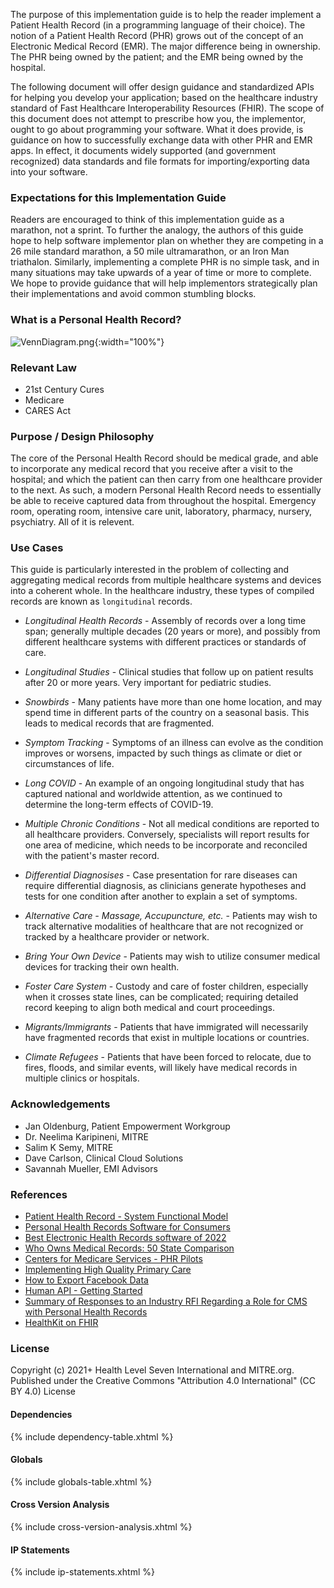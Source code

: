 The purpose of this implementation guide is to help the reader implement a Patient Health Record (in a programming language of their choice).  The notion of a Patient Health Record (PHR) grows out of the concept of an Electronic Medical Record (EMR).  The major difference being in ownership.  The PHR being owned by the patient; and the EMR being owned by the hospital.

The following document will offer design guidance and standardized APIs for helping you develop your application; based on the healthcare industry standard of Fast Healthcare Interoperability Resources (FHIR).  The scope of this document does not attempt to prescribe how you, the implementor, ought to go about programming your software.  What it does provide, is guidance on how to successfully exchange data with other PHR and EMR apps.  In effect, it documents widely supported (and government recognized) data standards and file formats for importing/exporting data into your software.

### Expectations for this Implementation Guide

Readers are encouraged to think of this implementation guide as a marathon, not a sprint.  To further the analogy, the authors of this guide hope to help software implementor plan on whether they are competing in a 26 mile standard marathon, a 50 mile ultramarathon, or an Iron Man triathalon.  Similarly, implementing a complete PHR is no simple task, and in many situations may take upwards of a year of time or more to complete.  We hope to provide guidance that will help implementors strategically plan their implementations and avoid common stumbling blocks.

### What is a Personal Health Record?   
![VennDiagram.png](VennDiagram.png){:width="100%"}    

### Relevant Law

- 21st Century Cures
- Medicare 
- CARES Act

### Purpose / Design Philosophy

The core of the Personal Health Record should be medical grade, and able to incorporate any medical record that you receive after a visit to the hospital; and which the patient can then carry from one healthcare provider to the next.  As such, a modern Personal Health Record needs to essentially be able to receive captured data from throughout the hospital.  Emergency room, operating room, intensive care unit, laboratory, pharmacy, nursery, psychiatry.  All of it is relevent.  

### Use Cases  

This guide is particularly interested in the problem of collecting and aggregating medical records from multiple healthcare systems and devices into a coherent whole.  In the healthcare industry, these types of compiled records are known as `longitudinal` records.  

- *Longitudinal Health Records* - Assembly of records over a long time span; generally multiple decades (20 years or more), and possibly from different healthcare systems with different practices or standards of care.

- *Longitudinal Studies* - Clinical studies that follow up on patient results after 20 or more years.  Very important for pediatric studies.  

- *Snowbirds* - Many patients have more than one home location, and may spend time in different parts of the country on a seasonal basis.  This leads to medical records that are fragmented.

- *Symptom Tracking* - Symptoms of an illness can evolve as the condition improves or worsens, impacted by such things as climate or diet or circumstances of life.  

- *Long COVID* - An example of an ongoing longitudinal study that has captured national and worldwide attention, as we continued to determine the long-term effects of COVID-19.

- *Multiple Chronic Conditions* - Not all medical conditions are reported to all healthcare providers.  Conversely, specialists will report results for one area of medicine, which needs to be incorporate and reconciled with the patient's master record.  

- *Differential Diagnosises* - Case presentation for rare diseases can require differential diagnosis, as clinicians generate hypotheses and tests for one condition after another to explain a set of symptoms.  

- *Alternative Care - Massage, Accupuncture, etc.* - Patients may wish to track alternative modalities of healthcare that are not recognized or tracked by a healthcare provider or network.

- *Bring Your Own Device* - Patients may wish to utilize consumer medical devices for tracking their own health.

- *Foster Care System* - Custody and care of foster children, especially when it crosses state lines, can be complicated; requiring detailed record keeping to align both medical and court proceedings.  

- *Migrants/Immigrants* - Patients that have immigrated will necessarily have fragmented records that exist in multiple locations or countries.

- *Climate Refugees* - Patients that have been forced to relocate, due to fires, floods, and similar events, will likely have medical records in multiple clinics or hospitals.


### Acknowledgements  

- Jan Oldenburg, Patient Empowerment Workgroup
- Dr. Neelima Karipineni, MITRE
- Salim K Semy, MITRE  
- Dave Carlson, Clinical Cloud Solutions
- Savannah Mueller, EMI Advisors

### References  

- [Patient Health Record - System Functional Model](https://www.hl7.org/implement/standards/product_brief.cfm?product_id=88)  
- [Personal Health Records Software for Consumers](https://www.medicalrecords.com/personal-health-records)    
- [Best Electronic Health Records software of 2022](https://www.techradar.com/best/best-electronic-health-record-ehr-software)  
- [Who Owns Medical Records: 50 State Comparison](http://www.healthinfolaw.org/comparative-analysis/who-owns-medical-records-50-state-comparison)  
- [Centers for Medicare Services - PHR Pilots](https://www.cms.gov/Medicare/E-Health/PerHealthRecords/PHR_Pilots)  
- [Implementing High Quality Primary Care](https://www.nationalacademies.org/our-work/implementing-high-quality-primary-care)  
- [How to Export Facebook Data](https://blog.coupler.io/how-to-export-facebook-data/)
- [Human API - Getting Started](https://reference.humanapi.co/reference/getting-started)
- [Summary of Responses to an Industry RFI Regarding a Role for CMS with Personal Health Records](https://www.cms.gov/Medicare/E-Health/PerHealthRecords/Downloads/SummaryofPersonalHealthRecord.pdf)     
- [HealthKit on FHIR](https://github.com/StanfordBDHG/HealthKitOnFHIR)

### License 
Copyright (c) 2021+ Health Level Seven International and MITRE.org.   
Published under the Creative Commons "Attribution 4.0 International" (CC BY 4.0) License

#### Dependencies
{% include dependency-table.xhtml %}

#### Globals
{% include globals-table.xhtml %}

#### Cross Version Analysis
{% include cross-version-analysis.xhtml %}

#### IP Statements
{% include ip-statements.xhtml %} 
